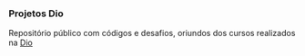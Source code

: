 ### Projetos Dio

Repositório público com códigos e desafios, oriundos dos cursos realizados na [Dio](https://www.dio.me/)
